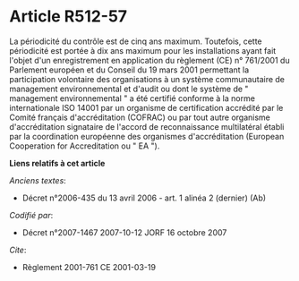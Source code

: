# Article R512-57

La périodicité du contrôle est de cinq ans maximum. Toutefois, cette périodicité est portée à dix ans maximum pour les
installations ayant fait l'objet d'un enregistrement en application du règlement (CE) n° 761/2001 du Parlement européen et du
Conseil du 19 mars 2001 permettant la participation volontaire des organisations à un système communautaire de management
environnemental et d'audit ou dont le système de " management environnemental " a été certifié conforme à la norme
internationale ISO 14001 par un organisme de certification accrédité par le Comité français d'accréditation (COFRAC) ou par
tout autre organisme d'accréditation signataire de l'accord de reconnaissance multilatéral établi par la coordination
européenne des organismes d'accréditation (European Cooperation for Accreditation ou " EA ").

**Liens relatifs à cet article**

_Anciens textes_:

  - Décret n°2006-435 du 13 avril 2006 - art. 1 alinéa 2 (dernier)  (Ab)

_Codifié par_:

  - Décret n°2007-1467 2007-10-12 JORF 16 octobre 2007

_Cite_:

  - Règlement 2001-761 CE 2001-03-19
